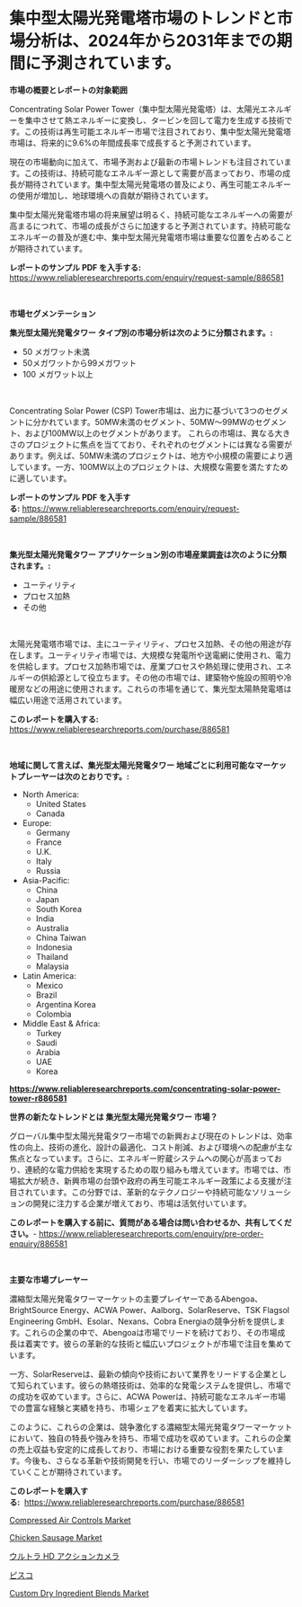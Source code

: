 <p><h1>集中型太陽光発電塔市場のトレンドと市場分析は、2024年から2031年までの期間に予測されています。</h1></p><p><strong>市場の概要とレポートの対象範囲</strong></p>
<p><p>Concentrating Solar Power Tower（集中型太陽光発電塔）は、太陽光エネルギーを集中させて熱エネルギーに変換し、タービンを回して電力を生成する技術です。この技術は再生可能エネルギー市場で注目されており、集中型太陽光発電塔市場は、将来的に9.6%の年間成長率で成長すると予測されています。</p><p>現在の市場動向に加えて、市場予測および最新の市場トレンドも注目されています。この技術は、持続可能なエネルギー源として需要が高まっており、市場の成長が期待されています。集中型太陽光発電塔の普及により、再生可能エネルギーの使用が増加し、地球環境への貢献が期待されています。</p><p>集中型太陽光発電塔市場の将来展望は明るく、持続可能なエネルギーへの需要が高まるにつれて、市場の成長がさらに加速すると予測されています。持続可能なエネルギーの普及が進む中、集中型太陽光発電塔市場は重要な位置を占めることが期待されています。</p></p>
<p><strong>レポートのサンプル PDF を入手する:</strong> <a href="https://www.reliableresearchreports.com/enquiry/request-sample/886581">https://www.reliableresearchreports.com/enquiry/request-sample/886581</a></p>
<p>&nbsp;</p>
<p><strong>市場セグメンテーション</strong></p>
<p><strong>集光型太陽光発電タワー タイプ別の市場分析は次のように分類されます。:</strong></p>
<p><ul><li>50 メガワット未満</li><li>50メガワットから99メガワット</li><li>100 メガワット以上</li></ul></p>
<p>&nbsp;</p>
<p><p>Concentrating Solar Power (CSP) Tower市場は、出力に基づいて3つのセグメントに分かれています。50MW未満のセグメント、50MW〜99MWのセグメント、および100MW以上のセグメントがあります。 これらの市場は、異なる大きさのプロジェクトに焦点を当てており、それぞれのセグメントには異なる需要があります。例えば、50MW未満のプロジェクトは、地方や小規模の需要により適しています。一方、100MW以上のプロジェクトは、大規模な需要を満たすために適しています。</p></p>
<p><strong>レポートのサンプル PDF を入手する:</strong>&nbsp;<a href="https://www.reliableresearchreports.com/enquiry/request-sample/886581">https://www.reliableresearchreports.com/enquiry/request-sample/886581</a></p>
<p>&nbsp;</p>
<p><strong> 集光型太陽光発電タワー アプリケーション別の市場産業調査は次のように分類されます。:</strong></p>
<p><ul><li>ユーティリティ</li><li>プロセス加熱</li><li>その他</li></ul></p>
<p>&nbsp;</p>
<p><p>太陽光発電塔市場では、主にユーティリティ、プロセス加熱、その他の用途が存在します。ユーティリティ市場では、大規模な発電所や送電網に使用され、電力を供給します。プロセス加熱市場では、産業プロセスや熱処理に使用され、エネルギーの供給源として役立ちます。その他の市場では、建築物や施設の照明や冷暖房などの用途に使用されます。これらの市場を通じて、集光型太陽熱発電塔は幅広い用途で活用されています。</p></p>
<p><strong>このレポートを購入する:</strong>&nbsp; <a href="https://www.reliableresearchreports.com/purchase/886581">https://www.reliableresearchreports.com/purchase/886581</a></p>
<p>&nbsp;</p>
<p><strong>地域に関して言えば、集光型太陽光発電タワー 地域ごとに利用可能なマーケットプレーヤーは次のとおりです。:</strong></p>
<p><ul>
    <li>
        North America:
        <ul>
            <li>United States</li>
            <li>Canada</li>
        </ul>
    </li>
    <li>
        Europe:
        <ul>
            <li>Germany</li>
            <li>France</li>
            <li>U.K.</li>
            <li>Italy</li>
            <li>Russia</li>
        </ul>
    </li>
    <li>
        Asia-Pacific:
        <ul>
            <li>China</li>
            <li>Japan</li>
            <li>South Korea</li>
            <li>India</li>
            <li>Australia</li>
            <li>China Taiwan</li>
            <li>Indonesia</li>
            <li>Thailand</li>
            <li>Malaysia</li>
        </ul>
    </li>
    <li>
        Latin America:
        <ul>
            <li>Mexico</li>
            <li>Brazil</li>
            <li>Argentina Korea</li>
            <li>Colombia</li>
        </ul>
    </li>
    <li>
        Middle East & Africa:
        <ul>
            <li>Turkey</li>
            <li>Saudi</li>
            <li>Arabia</li>
            <li>UAE</li>
            <li>Korea</li>
        </ul>
    </li>
    </ul></p>
<p><strong><a href="https://www.reliableresearchreports.com/concentrating-solar-power-tower-r886581">https://www.reliableresearchreports.com/concentrating-solar-power-tower-r886581</a></strong>&nbsp;</p>
<p><strong>世界の新たなトレンドとは 集光型太陽光発電タワー 市場？</strong></p>
<p><p>グローバル集中型太陽光発電タワー市場での新興および現在のトレンドは、効率性の向上、技術の進化、設計の最適化、コスト削減、および環境への配慮が主な焦点となっています。さらに、エネルギー貯蔵システムへの関心が高まっており、連続的な電力供給を実現するための取り組みも増えています。市場では、市場拡大が続き、新興市場の台頭や政府の再生可能エネルギー政策による支援が注目されています。この分野では、革新的なテクノロジーや持続可能なソリューションの開発に注力する企業が増えており、市場は活気付いています。</p></p>
<p><strong>このレポートを購入する前に、質問がある場合は問い合わせるか、共有してください。</strong>- <a href="https://www.reliableresearchreports.com/enquiry/pre-order-enquiry/886581">https://www.reliableresearchreports.com/enquiry/pre-order-enquiry/886581</a></p>
<p>&nbsp;</p>
<p><strong>主要な市場プレーヤー</strong></p>
<p><p>濃縮型太陽光発電タワーマーケットの主要プレイヤーであるAbengoa、BrightSource Energy、ACWA Power、Aalborg、SolarReserve、TSK Flagsol Engineering GmbH、Esolar、Nexans、Cobra Energiaの競争分析を提供します。これらの企業の中で、Abengoaは市場でリードを続けており、その市場成長は着実です。彼らの革新的な技術と幅広いプロジェクトが市場で注目を集めています。</p><p>一方、SolarReserveは、最新の傾向や技術において業界をリードする企業として知られています。彼らの熱塔技術は、効率的な発電システムを提供し、市場での成功を収めています。さらに、ACWA Powerは、持続可能なエネルギー市場での豊富な経験と実績を持ち、市場シェアを着実に拡大しています。</p><p>このように、これらの企業は、競争激化する濃縮型太陽光発電タワーマーケットにおいて、独自の特長や強みを持ち、市場で成功を収めています。これらの企業の売上収益も安定的に成長しており、市場における重要な役割を果たしています。今後も、さらなる革新や技術開発を行い、市場でのリーダーシップを維持していくことが期待されています。</p></p>
<p><strong>このレポートを購入する:</strong>&nbsp;&nbsp;<a href="https://www.reliableresearchreports.com/purchase/886581">https://www.reliableresearchreports.com/purchase/886581</a></p>
<p><p><a href="https://view.publitas.com/reportprime-1/compressed-air-controls-market-centers-on-aspects-such-as-market-growth-market-share-market-opportunity-and-projected-forecasts-spanning-from-2024-to-2031/">Compressed Air Controls Market</a></p><p><a href="https://github.com/markusgodoy/Market-Research-Report-List-2/blob/main/chicken-sausage-market.md">Chicken Sausage Market</a></p><p><a href="https://github.com/zjkmgcs938405/Market-Research-Report-List-1/blob/main/887642320041.md">ウルトラ HD アクションカメラ</a></p><p><a href="https://medium.com/@a.d.michael1/pisco%E5%B8%82%E5%A0%B4%E3%81%AF%E5%B8%82%E5%A0%B4%E3%82%B7%E3%82%A7%E3%82%A2-%E5%B8%82%E5%A0%B4%E3%83%88%E3%83%AC%E3%83%B3%E3%83%89-%E5%B8%82%E5%A0%B4%E6%88%90%E9%95%B7%E3%81%AB%E9%96%A2%E3%81%99%E3%82%8B%E6%83%85%E5%A0%B1%E3%82%92%E6%8F%90%E4%BE%9B%E3%81%97%E3%81%BE%E3%81%99-ceb4f7a8c10e">ピスコ</a></p><p><a href="https://github.com/arionmp/Market-Research-Report-List-2/blob/main/custom-dry-ingredient-blends-market.md">Custom Dry Ingredient Blends Market</a></p></p>